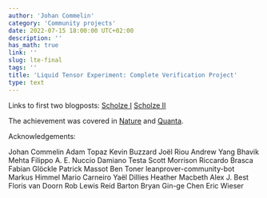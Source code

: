 ```yaml
---
author: 'Johan Commelin'
category: 'Community projects'
date: 2022-07-15 18:00:00 UTC+02:00
description: ''
has_math: true
link: ''
slug: lte-final
tags: ''
title: 'Liquid Tensor Experiment: Complete Verification Project'
type: text
---
```


Links to first two blogposts:
[Scholze I](https://xenaproject.wordpress.com/2020/12/05/liquid-tensor-experiment/)
[Scholze II](https://xenaproject.wordpress.com/2021/06/05/half-a-year-of-the-liquid-tensor-experiment-amazing-developments/)

The achievement was covered in
[Nature](https://www.nature.com/articles/d41586-021-01627-2)
and
[Quanta](https://www.quantamagazine.org/lean-computer-program-confirms-peter-scholze-proof-20210728/).

<!-- TEASER_END -->

Acknowledgements:

Johan Commelin
Adam Topaz
Kevin Buzzard
Joël Riou
Andrew Yang
Bhavik Mehta
Filippo A. E. Nuccio
Damiano Testa
Scott Morrison
Riccardo Brasca
Fabian Glöckle
Patrick Massot
Ben Toner
leanprover-community-bot
Markus Himmel
Mario Carneiro
Yaël Dillies
Heather Macbeth
Alex J. Best
Floris van Doorn
Rob Lewis
Reid Barton
Bryan Gin-ge Chen
Eric Wieser


